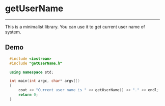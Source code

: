 # getUserName

---

This is a minimalist library. You can use it to get current user name of system.

## Demo

```c++
  #include <iostream>
  #include "getUserName.h"

  using namespace std;

  int main(int argc, char* argv[])
  {
      cout << "Current user name is " << getUserName() << "." << endl;
      return 0;
  }
```

